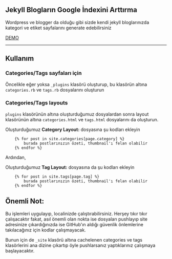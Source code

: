 ## Jekyll Blogların Google İndexini Arttırma

Wordpress ve blogger da olduğu gibi sizde kendi jekyll bloglarınızda kategori ve etiket sayfalarını generate edebilirsiniz

[DEMO](https://erdemoflaz.com/)

---

## Kullanım

### Categories/Tags sayfaları için

Öncelikle eğer yoksa `_plugins` klasörü oluşturup, bu klasörün altına `categories.rb` ve `tags.rb` dosyalarını oluşturun



### Categories/Tags layouts

`plugins` klasörünün altına oluşturduğumuz dosyalardan sonra layout klasörünün altına `categories.html` ve `tags.html` dosyalarını da oluşturun.



Oluşturduğumuz **Category Layout:** dosyasına şu kodları ekleyin

		{% for post in site.categories[page.category] %}
			burada postlarınızın özeti, thumbnail'ı felan olabilir
		{% endfor %}

Ardından,

Oluşturduğumuz **Tag Layout:** dosyasına da  şu kodları ekleyin

		{% for post in site.tags[page.tag] %}
			burada postlarınızın özeti, thumbnail'ı felan olabilir
		{% endfor %}


## Önemli Not:

Bu işlemleri uygulayıp, localinizde çalıştırabilirsiniz. Herşey tıkır tıkır çalışacaktır fakat, asıl önemli olan nokta ise dosyaları pushlayıp site adresinize çıkardığınızda ise GitHub'ın aldığı güvenlik önlemlerine takılacağınız için kodlar çalışmayacak.

Bunun için de `_site` klasörü altına cachelenen categories ve tags klasörlerini ana dizine çıkartıp öyle pushlarsanız yaptıklarınız çalışmaya başlayacaktır.
